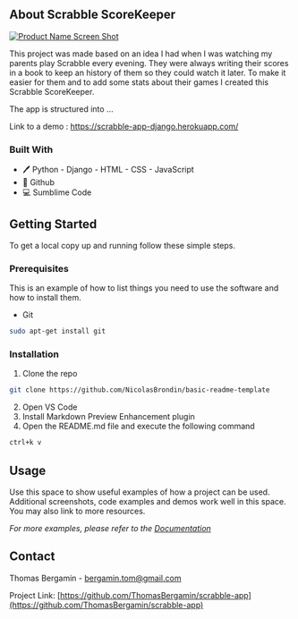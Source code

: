 <!-- ABOUT THE PROJECT -->
## About Scrabble ScoreKeeper

[![Product Name Screen Shot][product-screenshot]](https://example.com)

This project was made based on an idea I had when I was watching my parents play Scrabble every evening. They were always writing their scores in a book to keep an history of them so they could watch it later.
To make it easier for them and to add some stats about their games I created this Scrabble ScoreKeeper.

The app is structured into ...

Link to a demo : https://scrabble-app-django.herokuapp.com/

### Built With

* 🖊️ Python - Django - HTML - CSS - JavaScript
* 🐙 Github
* 💻 Sumblime Code

<!-- GETTING STARTED -->
## Getting Started

To get a local copy up and running follow these simple steps.

### Prerequisites

This is an example of how to list things you need to use the software and how to install them.
* Git
```sh
sudo apt-get install git
```

### Installation
 
1. Clone the repo
```sh
git clone https://github.com/NicolasBrondin/basic-readme-template
```
2. Open VS Code
3. Install Markdown Preview Enhancement plugin
3. Open the README.md file and execute the following command
```sh
ctrl+k v
```


<!-- USAGE EXAMPLES -->
## Usage

Use this space to show useful examples of how a project can be used. Additional screenshots, code examples and demos work well in this space. You may also link to more resources.

_For more examples, please refer to the [Documentation](https://example.com)_


<!-- CONTACT -->
## Contact

Thomas Bergamin - bergamin.tom@gmail.com

Project Link: [https://github.com/ThomasBergamin/scrabble-app](https://github.com/ThomasBergamin/scrabble-app)



<!-- MARKDOWN LINKS & IMAGES -->
<!-- https://www.markdownguide.org/basic-syntax/#reference-style-links -->
[product-screenshot]: docs/cover.jpg
